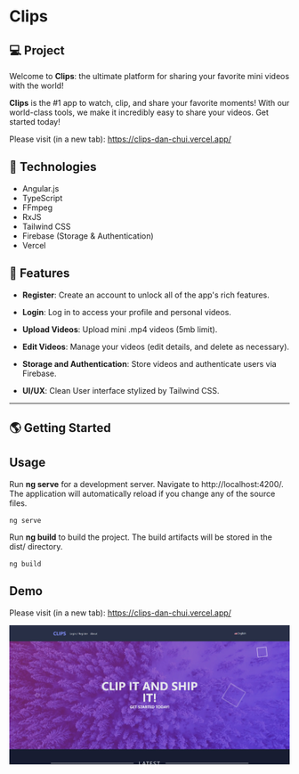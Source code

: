 # Clips

## 💻 Project
Welcome to **Clips**: the ultimate platform for sharing your favorite mini videos with the world!

**Clips** is the #1 app to watch, clip, and share your favorite moments! With our world-class tools, we make it incredibly easy to share your videos. Get started today!

Please visit (in a new tab): https://clips-dan-chui.vercel.app/

## 🚀 Technologies

- Angular.js
- TypeScript
- FFmpeg
- RxJS
- Tailwind CSS
- Firebase (Storage & Authentication)
- Vercel

## 💫 Features

- **Register**: Create an account to unlock all of the app's rich features.

- **Login**: Log in to access your profile and personal videos.

- **Upload Videos**: Upload mini .mp4 videos (5mb limit).

- **Edit Videos**: Manage your videos (edit details, and delete as necessary).

- **Storage and Authentication**: Store videos and authenticate users via Firebase.

- **UI/UX**: Clean User interface stylized by Tailwind CSS.

---

## 🌎 Getting Started

## Usage

Run **ng serve** for a development server. Navigate to http://localhost:4200/. The application will automatically reload if you change any of the source files.

```
ng serve
```

Run **ng build** to build the project. The build artifacts will be stored in the dist/ directory.

```
ng build
```

## Demo

Please visit (in a new tab): https://clips-dan-chui.vercel.app/

![](/src/assets/screenshot.webp)
